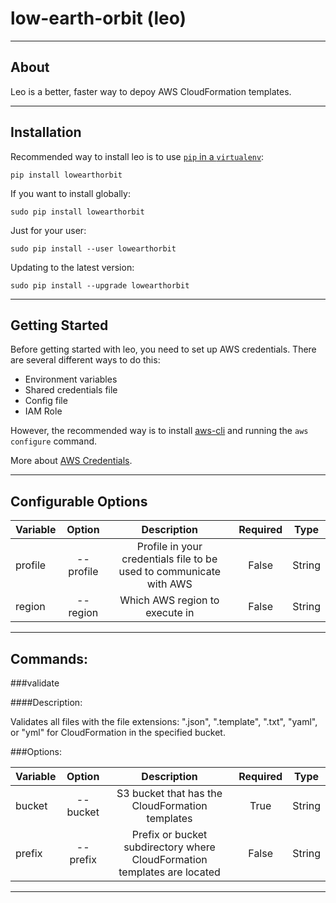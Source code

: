 # low-earth-orbit (leo)

------------
About
------------

Leo is a better, faster way to depoy AWS CloudFormation templates.

------------
Installation
------------

Recommended way to install leo is to use [`pip` in a `virtualenv`](https://packaging.python.org/guides/installing-using-pip-and-virtualenv/):

`pip install lowearthorbit`

If you want to install globally:

`sudo pip install lowearthorbit`

Just for your user:

`sudo pip install --user lowearthorbit`

Updating to the latest version:

`sudo pip install --upgrade lowearthorbit`



---------------
Getting Started
---------------
Before getting started with leo, you need to set up AWS credentials. There are several different ways to do this:

* Environment variables
* Shared credentials file
* Config file
* IAM Role

However, the recommended way is to install [aws-cli](https://github.com/aws/aws-cli) and running the `aws configure` command.

More about [AWS Credentials](https://docs.aws.amazon.com/sdk-for-java/v1/developer-guide/setup-credentials.html).

----------------------------
Configurable Options
----------------------------

| Variable      | Option        | Description                                                         | Required  | Type   |
| :-------------|:------------: | :-----------------------------------------------------------------: | :--------:| :-----:|
| profile       | --profile     | Profile in your credentials file to be used to communicate with AWS | False     | String |
| region        | --region      | Which AWS region to execute in                                      | False     |String  |

----------------------------
Commands:
----------------------------

###validate

####Description:

Validates all files with the file extensions: ".json", ".template", ".txt", "yaml", or "yml" for CloudFormation in the specified bucket.

###Options:

| Variable      | Option        | Description                                                              | Required | Type   |
| :-------------|:-------------:| :---------------------------------------------------------------------:  | :-----:  | :----: |
| bucket        | --bucket      | S3 bucket that has the CloudFormation templates                          | True     | String |
| prefix        | --prefix      | Prefix or bucket subdirectory where CloudFormation templates are located | False    | String |

----------------------------